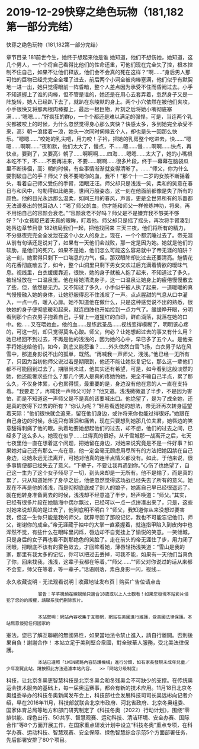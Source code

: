 # 2019-12-29快穿之绝色玩物（181,182第一部分完结）



快穿之绝色玩物（181,182第一部分完结）



章节目录 181前世今生，她终于想起来他是谁   她知道，他们不想伤她，她知道，这几个男人，一个个将自己看得比他们的性命还重，可他们现在完全失了控，根本控制不住自己，如果不让他们释放，他们会不会真的死在这样？“啊……”身后男人那可怕的巨物已经完完全全埋了进去，前后两个小洞全被肉棒塞满，他们似乎有默契地一进一出，她只觉得眼前一阵昏暗，整个人差点因为承受不住而昏阙过去。小手不知道握上了谁的肉棒，但不管是谁的，她还是在用心去套弄着，忽然身子又是一阵旋转，她人已经趴下去了，就趴在东陵默的身上。两个小穴依然在被他们夹攻，小手很快又将那两根肉棒握上，最后一根巨物，片刻之后将她小嘴彻底塞满……“嗯嗯……”好疯狂的群p，一个个都还是难以满足的强悍，可是，当连两个乳尖都被咬上的时候，为什么忽然觉得身心那么爽快？快感太多，多到她完全承受不来，高氵朝一浪接着一浪，她头一次同时伺候五个人，却也是头一回那么快乐。“嗯嗯……”咬她的乳尖吧，用力咬！子衿，把她的乳房整个吃进去，快……“嗯嗯……啊啊……”夜和默，他们太大了，慢点，不……嗯……慢……啊啊……快点，再快点，要到了，又要高氵朝了……啊啊啊……四海……嗯嗯……太大了，她的小嘴根本吃不下，不……不要再进来，不要……啊啊……很多片段，终于一幕幕在脑袋瓜里不断徘徊，高氵朝的时候，有些事情渐渐就变得清晰了。……“师父，你为什么要割破自己的手？师父？我不要喝你的血，我不！”那个十一二岁的女孩不断摇着头，看着自己师父受伤的手臂，泪眼汪汪。师父却只是浅浅一笑，柔和的笑意在春日与和风中，勾勒得如此绝美，世间万般姿态，这一刻在他面前都像是失了所有的颜色。他的目光永远那么温柔，如同三月的春风，声音，更是全世界所有的乐器都无法谱奏出的悦耳动人：“喝了师父的血，你才能和师父一样修炼神功，将来，再不用怕自己的容颜会衰老。”“容颜衰老不好吗？师父是不是嫌弃我不够美不够好？”小女孩眨巴着天真的眼眸，盯着他。师父却只是摇了摇头，再次将手臂凑到她唇边章节目录 182结局我们一起，把他找回来   三天三夜，他们将所有的精力，不分昼夜完完全全发泄在这个小女人的身上，现在，一个个都沉睡过去了。帝无涯从前有句话还是说对了，如果有一天他们会战败，那一定是因为她。她就是他们的软肋，是他们的死穴，如果不是她，他们怎么可能这么容易就中了帝无涯的陷阱？这一刻，她累得只剩下一口喘息的力气，但，那双眼眸却比过去还要清亮。魅情花的花香彻底散去了，如今，整个山洞里只剩下男女交欢过后充满着情欲的暧昧气息。视线里，白衣缓缓靠近，很快，她的身子就被人抱了起来，不知道过了多久，被轻轻放在一口温泉里。他在给她清洗身子，这一口温泉让她身上的疲倦慢慢散去了些，但，依然是无力。又不知过了多久，小手似乎被人执了起来，一道暖暖的真气慢慢融入她的身体，让她舒服得忍不住浅叹了一声。点点腥甜的气息从口中灌入，一点一点，暖入心扉。她不知道他在做什么，只是这种感觉说不出的熟悉，很快她的身子便彻底暖和起来，就连四肢也开始捡到一点力气了。缓缓睁开眼，分明看到那个白衣男子抱着自己，手臂上一道猩红的血印，鲜血滴落，就落在她的口中。他……又在喂她血，他的血……是练武圣品……视线变得模糊了，明明该心疼的，可这一刻，却只觉得莫名心酸。师父，何必？让她想起过去的事又有什么用？她已经回不到过去，不再是他的浅浅的，因为她的心中，早已多了五个人。是他亲手将她送给他们，如今，到底又能怨谁？……外头依然白雪飞扬，白衣男子站在风雪中，那道身影说不出的孤单，既然。“再喊我一声师父，浅浅。”他已经一无所有了，只因为当初他师父说过若是期限到，他还不能让她恢复记忆，那么这一辈他们都不可能回到过去了。期限尚未过，他其实还有希望，可是，如今看到这般淡然的她，他还能奢求些什么？那几个男人是真的疼她怜她，完全不输自己半点，累了那么久，不仅身体累，心也累得慌，最重要的是，身边没有他在意的人一直在支持着。“我要走了，再喊我一声师父可好？”他又道。浅浅微微退了半步，不是因为害怕，而是不知道这一声师父是不是真的该要喊出口。他绝望了，是为了成全她，还是真的放得下过去的所有？“你认为呢？”轻易看透她的想法，帝无涯再次转身遥望着天际：“他们很快就会追来，留在他们身边，或许将来你也能过得很好。”她跟在自己身边的时候，永远只有眼泪和痛苦，现在只要想到她那几位夫君，她唇边的笑意甜得刺痛了他的眼。执着地要她想起他们的过去，却不想，他们的过去之间，已经多了这么多人。她现在似乎……过得真的很好。从千雪城那一战离开之后，七天七夜里他一直在想着这个问题，把她留在身边，对她来说究竟是不是一件好事？如果她对自己还有那么一点在意，他一定会毫无顾虑用尽所有的方法把她囚禁在自己身边，让她永远无法离开，可她对他真的连半点情义都没有。如此，于他来说，很多事情便都已经失去了意义。“下辈子，不要让我再遇到你。”心伤了也绝望了，自己这一生为了这个女子倾尽了一切，到头来却是一无所有。他不是输了，而是真的累了，只从知道她怀了身孕之后，他便忽然觉得这场战已经失去了所有的意义。她现在不再是他的浅浅，而是彻彻底底成了别人的娘子，她离自己早已经很遥远了。就在他转身准备离去的时候，浅浅却不经意追了半步，轻声唤道：“师父。”其实，已经有很多片段在她脑海中偶尔飘过，已经可以一点一点拼凑出来了，只是，这些对她来说却真的是过去了，他到底明不明白？“师父，我知道你从来没想过要害我，但这一生你只能是我的师父，就算寻回了那段记忆，我也不可能忘记他们，师父，谢谢你的成全。”帝无涯藏于袖中的大掌一直紧握着，就连指甲陷入到皮肉中也浑然不觉，有些什么在眼眸里闪烁，唇边却不自觉挂上了愉悦的笑意。一笑倾城，只是身后的女子再也看不到那绝色的笑脸了。走在前头的帝无涯住了步，用力闭了闭眼，把眼底不该有的雾色敛去，才回眸看她，薄唇轻扬浅笑道：“雪山是我的家，那里有我太多的记忆，你可以把过去丢掉，可我不能，如果有一天他们当真负了你，回来找我，浅浅，这辈子我都在等着。”“师父……”“师父对你说过的话从来都不会变，师父在等着，等一辈子。”话语刚落，素白身影一闪，视线...
            







永久收藏说明 - 无法观看说明 | 收藏地址发布页 | 购买广告位请点击


                警告：芊芊視頻在線視頻只適合18歲或以上人士觀看！如果您發現本站影片侵犯了您的的版權，請聯系我們删除影片。
            

                本站聲明：網站內容收集于互聯網，網站在美國進行維護，受美國法律保護。本站無意侵犯任何國家的
憲法，您已了解互聯網的無國界性，如果當地法令禁止進入，請自行離開。否則後果自負！謝謝合作！
本站立足于美利堅合衆國，對全球華人服務，受北美法律保護。
            

                本站已遵照「iWIN網路內容防護機構」進行分類，如有家長發現未成年兒童／少年瀏覽此站、請按照此方法過濾本站內容。  >>『网站分级制度』




科技，让北京冬奥更智慧科技是北京冬奥会和冬残奥会不可缺少的支撑。在传统奥运会技术服务的基础上，每一届奥运赛事，都会有新的技术应用。11月18日北京冬奥组委举办的科技冬奥新闻发布会上，科技部社会发展科技司司长吴远彬向记者介绍，早在2016年11月，科技部就联合北京市政府、河北省政府、北京冬奥组委、国家体育总局等地方和部门研究制定了《科技冬奥（2022）行动计划》，围绕“零排供能、绿色出行、5G共享、智慧观赛、运动科技、清洁环境、安全办赛、国际合作”等8个方面开展工作，在国家重点研发计划中设立“科技冬奥”重点专项，在科学办赛、运动科技、智慧观赛、安全保障、绿色智慧综合示范5个方面部署任务，先后部署安排了80个项目。



